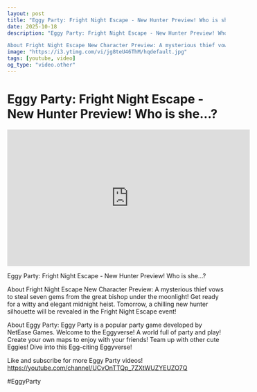 ```yaml
---
layout: post
title: "Eggy Party: Fright Night Escape - New Hunter Preview! Who is she...?"
date: 2025-10-18
description: "Eggy Party: Fright Night Escape - New Hunter Preview! Who is she...?

About Fright Night Escape New Character Preview: A mysterious thief vows to steal ..."
image: "https://i3.ytimg.com/vi/jg8teU46ThM/hqdefault.jpg"
tags: [youtube, video]
og_type: "video.other"
---
```


<script type="application/ld+json">
{
  "@context": "http://schema.org",
  "@type": "VideoObject",
  "name": "Eggy Party: Fright Night Escape - New Hunter Preview! Who is she...?",
  "description": "Eggy Party: Fright Night Escape - New Hunter Preview! Who is she...?\n\nAbout Fright Night Escape New Character Preview: A mysterious thief vows to steal seven gems from the great bishop under the moonlight! Get ready for a witty and elegant midnight heist. Tomorrow, a chilling new hunter silhouette will be revealed in the Fright Night Escape event! \n\nAbout Eggy Party: Eggy Party is a popular party game developed by NetEase Games. Welcome to the Eggyverse! A world full of party and play! Create your own maps to enjoy with your friends! Team up with other cute Eggies! Dive into this Egg-citing Eggyverse!\n\nLike and subscribe for more Eggy Party videos! https://youtube.com/channel/UCvOnTTQp_7ZXtWUZYEUZO7Q\n\n#EggyParty",
  "thumbnailUrl": "https://i3.ytimg.com/vi/jg8teU46ThM/hqdefault.jpg",
  "uploadDate": "2025-10-18T03:43:45",
  "embedUrl": "https://www.youtube.com/embed/jg8teU46ThM",
  "publisher": {
    "@type": "Person",
    "name": "Celo Zaga"
  },
  "mainEntityOfPage": {
    "@type": "WebPage",
    "@id": "https://celozaga.github.io/2025/10/18/eggy-party:-fright-night-escape---new-hunter-preview!-who-is-she...?-jg8teU46ThM.html"
  },
  "duration": "PT0M0S"
}
</script>

<script type="application/ld+json">
{
  "@context": "http://schema.org",
  "@type": "BlogPosting",
  "headline": "Eggy Party: Fright Night Escape - New Hunter Preview! Who is she...?",
  "image": "https://i3.ytimg.com/vi/jg8teU46ThM/hqdefault.jpg",
  "publisher": {
    "@type": "Person",
    "name": "Celo Zaga"
  },
  "url": "https://celozaga.github.io/2025/10/18/eggy-party:-fright-night-escape---new-hunter-preview!-who-is-she...?-jg8teU46ThM.html",
  "datePublished": "2025-10-18T03:43:45",
  "dateCreated": "2025-10-18T03:43:45",
  "dateModified": "2025-10-18T03:43:45",
  "description": "Eggy Party: Fright Night Escape - New Hunter Preview! Who is she...?\n\nAbout Fright Night Escape New Character Preview: A mysterious thief vows to steal ...",
  "author": {
    "@type": "Person",
    "name": "Celo Zaga"
  },
  "mainEntityOfPage": {
    "@type": "WebPage",
    "@id": "https://celozaga.github.io/2025/10/18/eggy-party:-fright-night-escape---new-hunter-preview!-who-is-she...?-jg8teU46ThM.html"
  }
}
</script>

<h1 class="youtube-post-title">Eggy Party: Fright Night Escape - New Hunter Preview! Who is she...?</h1>

<iframe width="560" height="315" src="https://www.youtube.com/embed/jg8teU46ThM" class="youtube-post-embed" frameborder="0" allowfullscreen></iframe>

<p class="youtube-post-description">Eggy Party: Fright Night Escape - New Hunter Preview! Who is she...?

About Fright Night Escape New Character Preview: A mysterious thief vows to steal seven gems from the great bishop under the moonlight! Get ready for a witty and elegant midnight heist. Tomorrow, a chilling new hunter silhouette will be revealed in the Fright Night Escape event! 

About Eggy Party: Eggy Party is a popular party game developed by NetEase Games. Welcome to the Eggyverse! A world full of party and play! Create your own maps to enjoy with your friends! Team up with other cute Eggies! Dive into this Egg-citing Eggyverse!

Like and subscribe for more Eggy Party videos! https://youtube.com/channel/UCvOnTTQp_7ZXtWUZYEUZO7Q

#EggyParty</p>
